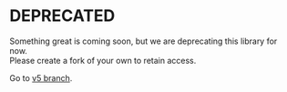 # DEPRECATED

Something great is coming soon, but we are deprecating this library for now.  
Please create a fork of your own to retain access.

Go to [v5 branch](https://github.com/go-twitch/twitch/tree/v5).